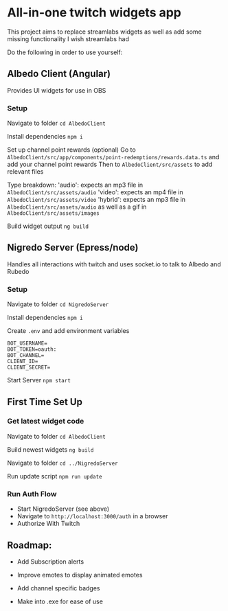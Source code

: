 # All-in-one twitch widgets app

This project aims to replace streamlabs widgets as well as add some missing functionality I wish streamlabs had

Do the following in order to use yourself:

## Albedo Client (Angular)

Provides UI widgets for use in OBS

### Setup

Navigate to folder
`cd AlbedoClient`

Install dependencies
`npm i`

Set up channel point rewards (optional)
Go to `AlbedoClient/src/app/components/point-redemptions/rewards.data.ts` and add your channel point rewards
Then to `AlbedoClient/src/assets` to add relevant files

Type breakdown:
'audio': expects an mp3 file in `AlbedoClient/src/assets/audio`
'video': expects an mp4 file in `AlbedoClient/src/assets/video`
'hybrid': expects an mp3 file in `AlbedoClient/src/assets/audio` as well as a gif in `AlbedoClient/src/assets/images`

Build widget output
`ng build`

## Nigredo Server (Epress/node)

Handles all interactions with twitch and uses socket.io to talk to Albedo and Rubedo

### Setup

Navigate to folder
`cd NigredoServer`

Install dependencies
`npm i`

Create `.env` and add environment variables

```
BOT_USERNAME=
BOT_TOKEN=oauth:
BOT_CHANNEL=
CLIENT_ID=
CLIENT_SECRET=
```

Start Server
`npm start`

## First Time Set Up

### Get latest widget code

Navigate to folder
`cd AlbedoClient`

Build newest widgets
`ng build`

Navigate to folder
`cd ../NigredoServer`

Run update script
`npm run update`

### Run Auth Flow

- Start NigredoServer (see above)
- Navigate to `http://localhost:3000/auth` in a browser
- Authorize With Twitch

## Roadmap:

- Add Subscription alerts

- Improve emotes to display animated emotes

- Add channel specific badges

- Make into .exe for ease of use
